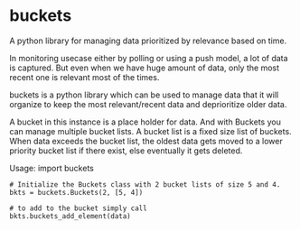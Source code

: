 # buckets
A python library for managing data prioritized by relevance based on time.

In monitoring usecase either by polling or using a push model, a lot of data
is captured. But even when we have huge amount of data, only the most recent one
is relevant most of the times.

buckets is a python library which can be used to manage data that it will organize
to keep the most relevant/recent data and deprioritize older data. 

A bucket in this instance is a place holder for data. And with Buckets you can manage 
multiple bucket lists. A bucket list is a fixed size list of buckets. When data exceeds the bucket
list, the oldest data gets moved to a lower priority bucket list if there exist, else eventually it gets
deleted.

Usage:
    import buckets

    # Initialize the Buckets class with 2 bucket lists of size 5 and 4.
    bkts = buckets.Buckets(2, [5, 4])
    
    # to add to the bucket simply call
    bkts.buckets_add_element(data)





